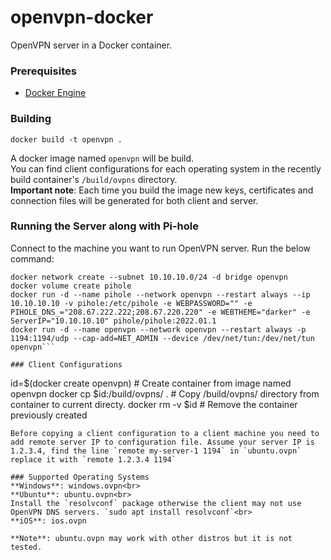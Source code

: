 # openvpn-docker

OpenVPN server in a Docker container.

### Prerequisites
- [Docker Engine](https://docs.docker.com/engine/install/)

### Building
```
docker build -t openvpn .
```
A docker image named `openvpn` will be build.<br>
You can find client configurations for each operating system in the recently build container's `/build/ovpns` directory.<br>
**Important note**: Each time you build the image new keys, certificates and connection files will be generated for both client and server.

### Running the Server along with Pi-hole
Connect to the machine you want to run OpenVPN server. Run the below command:
```
docker network create --subnet 10.10.10.0/24 -d bridge openvpn
docker volume create pihole
docker run -d --name pihole --network openvpn --restart always --ip 10.10.10.10 -v pihole:/etc/pihole -e WEBPASSWORD="" -e PIHOLE_DNS_="208.67.222.222;208.67.220.220" -e WEBTHEME="darker" -e ServerIP="10.10.10.10" pihole/pihole:2022.01.1
docker run -d --name openvpn --network openvpn --restart always -p 1194:1194/udp --cap-add=NET_ADMIN --device /dev/net/tun:/dev/net/tun openvpn```

### Client Configurations
```
id=$(docker create openvpn) # Create container from image named openvpn
docker cp $id:/build/ovpns/ . # Copy /build/ovpns/ directory from container to current directy.
docker rm -v $id # Remove the container previously created
```
Before copying a client configuration to a client machine you need to add remote server IP to configuration file. Assume your server IP is 1.2.3.4, find the line `remote my-server-1 1194` in `ubuntu.ovpn` replace it with `remote 1.2.3.4 1194`

### Supported Operating Systems
**Windows**: windows.ovpn<br>
**Ubuntu**: ubuntu.ovpn<br>
Install the `resolvconf` package otherwise the client may not use OpenVPN DNS servers. `sudo apt install resolvconf`<br>
**iOS**: ios.ovpn

**Note**: ubuntu.ovpn may work with other distros but it is not tested.
